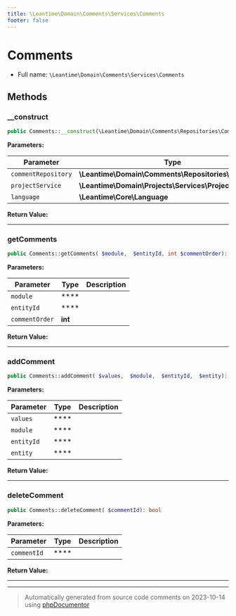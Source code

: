 ```yaml
---
title: \Leantime\Domain\Comments\Services\Comments
footer: false
---
```


# Comments





* Full name: `\Leantime\Domain\Comments\Services\Comments`



## Methods

### __construct



```php
public Comments::__construct(\Leantime\Domain\Comments\Repositories\Comments $commentRepository, \Leantime\Domain\Projects\Services\Projects $projectService, \Leantime\Core\Language $language): mixed
```








**Parameters:**

| Parameter | Type | Description |
|-----------|------|-------------|
| `commentRepository` | **\Leantime\Domain\Comments\Repositories\Comments** |  |
| `projectService` | **\Leantime\Domain\Projects\Services\Projects** |  |
| `language` | **\Leantime\Core\Language** |  |


**Return Value:**





---
### getComments



```php
public Comments::getComments( $module,  $entityId, int $commentOrder): array|false
```








**Parameters:**

| Parameter | Type | Description |
|-----------|------|-------------|
| `module` | **** |  |
| `entityId` | **** |  |
| `commentOrder` | **int** |  |


**Return Value:**





---
### addComment



```php
public Comments::addComment( $values,  $module,  $entityId,  $entity): bool
```








**Parameters:**

| Parameter | Type | Description |
|-----------|------|-------------|
| `values` | **** |  |
| `module` | **** |  |
| `entityId` | **** |  |
| `entity` | **** |  |


**Return Value:**





---
### deleteComment



```php
public Comments::deleteComment( $commentId): bool
```








**Parameters:**

| Parameter | Type | Description |
|-----------|------|-------------|
| `commentId` | **** |  |


**Return Value:**





---


---
> Automatically generated from source code comments on 2023-10-14 using [phpDocumentor](http://www.phpdoc.org/)
